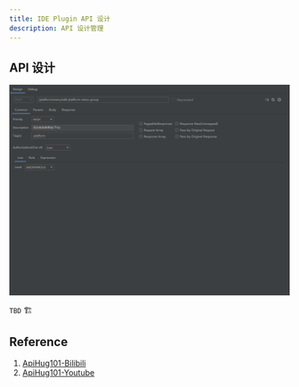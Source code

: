 ```yaml
---
title: IDE Plugin API 设计
description: API 设计管理
---
```


## API 设计

![Api Design](../public/image/idea/005_resource_01_design.png)

`TBD` 🏗️

## Reference

1. [ApiHug101-Bilibili](https://space.bilibili.com/666522636)
2. [ApiHug101-Youtube](https://youtube.com/@ApiHug?si=C1yw0poHA01zbmyj)